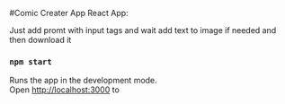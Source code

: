 #Comic Creater App
React App:

Just add promt with input tags and wait 
add text to image if needed and then download it

### `npm start`

Runs the app in the development mode.\
Open [http://localhost:3000](http://localhost:3000) to 

#